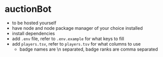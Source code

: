 # auctionBot

- to be hosted yourself
- have node and node package manager of your choice installed
- install dependencies
- add `.env` file, refer to `.env.example` for what keys to fill
- add `players.tsv`, refer to `players.tsv` for what columns to use
    - badge names are \n separated, badge ranks are comma separated